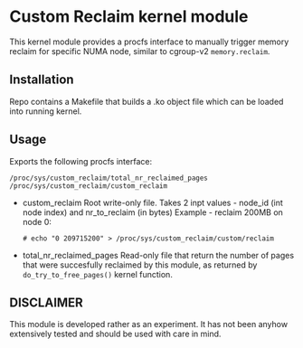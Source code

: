 # Custom Reclaim kernel module

This kernel module provides a procfs interface to manually trigger memory reclaim for specific NUMA node, similar to cgroup-v2 `memory.reclaim`. 

## Installation

Repo contains a Makefile that builds a .ko object file which can be loaded into running kernel.

## Usage

Exports the following procfs interface:
~~~
/proc/sys/custom_reclaim/total_nr_reclaimed_pages
/proc/sys/custom_reclaim/custom_reclaim
~~~
* custom_reclaim
  Root write-only file. Takes 2 inpt values - node_id (int node index) and nr_to_reclaim (in bytes)
  Example - reclaim 200MB on node 0:
  ~~~
  # echo "0 209715200" > /proc/sys/custom_reclaim/custom/reclaim
  ~~~
* total_nr_reclaimed_pages
  Read-only file that return the number of pages that were succesfully reclaimed by this module, as returned by `do_try_to_free_pages()` kernel function.

## DISCLAIMER

This module is developed rather as an experiment. It has not been anyhow extensively tested and should be used with care in mind.

